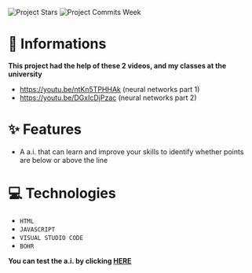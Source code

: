 ![Project Stars](https://img.shields.io/github/stars/4kauanmota/perceptronIA?color=1e90ff) ![Project Commits Week](https://img.shields.io/github/commit-activity/w/4kauanmota/perceptronIA?color=1e90ff)

# 📄 **Informations**
**This project had the help of these 2 videos, and my classes at the university**
+ https://youtu.be/ntKn5TPHHAk (neural networks part 1) 
+ https://youtu.be/DGxIcDjPzac (neural networks part 2) 

# ✨ **Features**
+ A a.i. that can learn and improve your skills to identify whether points are below or above the line

# 💻 **Technologies**
+ `HTML`
+ `JAVASCRIPT`
+ `VISUAL STUDIO CODE`
+ `BOHR`

**You can test the a.i. by clicking [HERE](https://perceptronai.bohr.io)**
